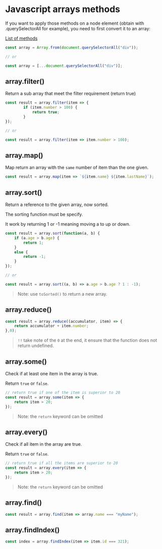 # Javascript arrays methods

If you want to apply those methods on a node element (obtain with .querySelectorAll for example),
you need to first convert it to an array:

[List of methods](https://javascript.info/array-methods)

```javascript
const array = Array.from(document.querySelectorAll("div"));

// or 

const array = [...document.querySelectorAll("div")];
```

## array.filter()

Return a sub array that meet the filter requirement (return true)

```javascript
const result = array.filter(item => {
        if (item.number > 100) {
            return true;
        }
});

// or 

const result = array.filter(item => item.number > 100); 
```

## array.map()

Map return an array with the `same` number of item than the one given.

```javascript
const result = array.map(item => `${item.name} ${item.lastName}`);
```

## array.sort()

Return a reference to the given array, now sorted.

The sorting function must be specify. 

It work by returning 1 or -1 meaning moving a to up or down.

```javascript
const result = array.sort(function(a, b) {
    if (a.age > b.age) {
        return 1;
    }
    else {
        return -1;
    }
});

// or

const result = array.sort((a, b) => a.age > b.age ? 1 : -1);
```
>Note: use `toSorted()` to return a new array.

## array.reduce()

```javascript
const result = array.reduce((accumulator, item) => {
    return accumulator + item.number;
},0);

```
>`!!` take note of the `0` at the end, it ensure that the function does not return undefined.

## array.some()

Check if at least one item in the array is true. 

Return `true` or `false`.

```javascript
// return true if one of the item is superior to 20
const result = array.some(item => {
    return item > 20;
});
```
>Note: the `return` keyword can be omitted

## array.every()

Check if all item in the array are true. 

Return `true` or `false`.

```javascript
// return true if all the items are superior to 20
const result = array.every(item => {
    return item > 20;
});
```
>Note: the `return` keyword can be omitted

## array.find()

```javascript
const result = array.find(item => array.name === "myName");
```

## array.findIndex()

```javascript
const index = array.findIndex(item => item.id === 321);
```
